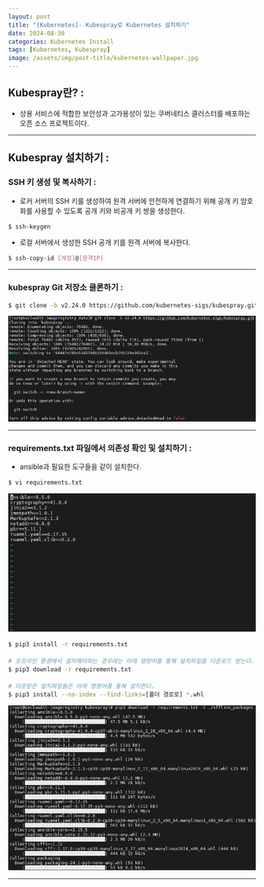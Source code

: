 ```yaml
---
layout: post
title: "[Kubernetes]- Kubespray로 Kubernetes 설치하기"
date: 2024-08-30
categories: Kubernetes Install
tags: [Kubernetes, Kubespray]
image: /assets/img/post-title/kubernetes-wallpaper.jpg
---
```


## Kubespray란? :
- 상용 서비스에 적합한 보안성과 고가용성이 있는 쿠버네티스 클러스터를 배포하는 오픈 소스 프로젝트이다.

* * *

## Kubespray 설치하기 :
### SSH 키 생성 및 복사하기 :
- 로커 서버의 SSH 키를 생성하여 원격 서버에 안전하게 연결하기 위해 공개 키 암호화를 사용할 수 있도록 공개 키와 비공개 키 쌍을 생성한다.

```bash
$ ssh-keygen
```

- 로컬 서버에서 생성한 SSH 공개 키를 원격 서버에 복사한다.

```bash
$ ssh-copy-id [계정]@[원격IP]
```

* * *

### kubespray Git 저장소 클론하기 :

```bash
$ git clone -b v2.24.0 https://github.com/kubernetes-sigs/kubespray.git
```

[![kubespray Git 저장소 클론](/assets/img/post/kubespray/kubespray%20Git%20저장소%20클론.png)](/assets/img/post/kubespray/kubespray%20Git%20저장소%20클론.png)

* * *

### requirements.txt 파일에서 의존성 확인 및 설치하기 :
- ansible과 필요한 도구들을 같이 설치한다.

```bash
$ vi requirements.txt
```

[![requirements.txt 파일에서 의존성 확인](/assets/img/post/kubespray/requirements.txt%20파일에서%20의존성%20확인.png)](/assets/img/post/kubespray/requirements.txt%20파일에서%20의존성%20확인.png)

```bash
$ pip3 install -r requirements.txt

# 오프라인 환경에서 설치해야하는 경우에는 아래 명령어를 통해 설치파일을 다운로드 받는다.
$ pip3 download -r requirements.txt

# 다운받은 설치파일들은 아래 명령어를 통해 설치한다.
$ pip3 install --no-index --find-links=[폴더 경로로] *.whl
```

[![requirements.txt 파일에서 의존성 설치](/assets/img/post/kubespray/requirements.txt%20파일에서%20의존성%20설치.png)](/assets/img/post/kubespray/requirements.txt%20파일에서%20의존성%20설치.png)

* * *